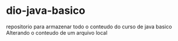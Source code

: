# dio-java-basico
repositorio para armazenar todo o conteudo do curso de java basico
Alterando o conteudo de um arquivo local 